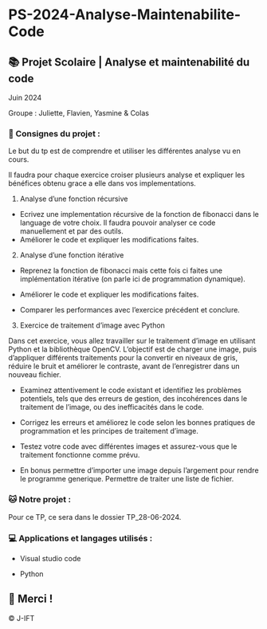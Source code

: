 # PS-2024-Analyse-Maintenabilite-Code

## 📚 Projet Scolaire | Analyse et maintenabilité du code

Juin 2024

Groupe : Juliette, Flavien, Yasmine & Colas

### 📌 Consignes du projet : 

Le but du tp est de comprendre et utiliser les différentes analyse vu en cours.

Il faudra pour chaque exercice croiser plusieurs analyse et expliquer les bénéfices obtenu grace a elle dans vos implementations.

1. Analyse d’une fonction récursive

- Ecrivez une implementation récursive de la fonction de fibonacci dans le language de votre choix. Il faudra pouvoir analyser ce code manuellement et par des outils.
- Améliorer le code et expliquer les modifications faites.

2. Analyse d’une fonction itérative

- Reprenez la fonction de fibonacci mais cette fois ci faites une implémentation itérative (on parle ici de programmation dynamique).

- Améliorer le code et expliquer les modifications faites.

- Comparer les performances avec l’exercice précédent et conclure.

3. Exercice de traitement d’image avec Python

Dans cet exercice, vous allez travailler sur le traitement d’image en utilisant Python et la bibliothèque OpenCV. L’objectif est de charger une image, puis d’appliquer différents traitements pour la convertir en niveaux de gris, réduire le bruit et améliorer le contraste, avant de l’enregistrer dans un nouveau fichier.

- Examinez attentivement le code existant et identifiez les problèmes potentiels, tels que des erreurs de gestion, des incohérences dans le traitement de l’image, ou des inefficacités dans le code.

- Corrigez les erreurs et améliorez le code selon les bonnes pratiques de programmation et les principes de traitement d’image.

- Testez votre code avec différentes images et assurez-vous que le traitement fonctionne comme prévu.

- En bonus permettre d’importer une image depuis l’argement pour rendre le programme generique. Permettre de traiter une liste de fichier.

### 🐱 Notre projet :

Pour ce TP, ce sera dans le dossier TP_28-06-2024.

### 💻 Applications et langages utilisés :

- Visual studio code

- Python



## 🌸 Merci !
© J-IFT
